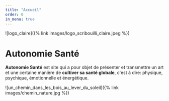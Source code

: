 ```yaml
---
title: "Accueil"
order: 0
in_menu: true
---
```

![logo_claire]({% link images/logo_scribouilli_claire.jpeg %})

# Autonomie Santé      

**Autonomie Santé** est site qui a pour objet de présenter et transmettre un art et une certaine manière de **cultiver sa santé globale**, c'est à dire:
physique, psychique, émotionnelle et énergétique.


![un_chemin_dans_les_bois_au_lever_du_soleil]({% link images/chemin_nature.jpg %}) 